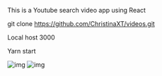 This is a Youtube search video app using React
<br>

git clone https://github.com/ChristinaXT/videos.git

Local host 3000<br>



Yarn start<br>

![img](https://imgur.com/6z6BMTB.png)
![img](https://imgur.com/0WAGfOE.png)
